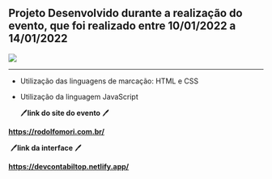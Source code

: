 ## Projeto Desenvolvido durante a realização do evento, que foi realizado entre 10/01/2022 a 14/01/2022

![](C:\Users\felip\OneDrive\Imagens\12.png)

------------

- Utilização das linguagens de marcação: HTML e CSS

- Utilização da linguagem JavaScript

  

  :pen:**link do site do evento** :pen:

**https://rodolfomori.com.br/**

​     :pen:**link da interface** :pen:

**https://devcontabiltop.netlify.app/**







